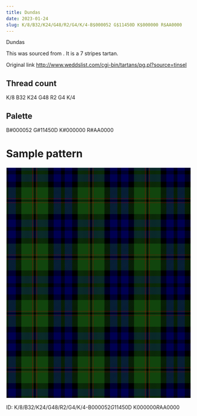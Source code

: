 ```yaml
---
title: Dundas
date: 2023-01-24
slug: K/8/B32/K24/G48/R2/G4/K/4-B$000052 G$11450D K$000000 R$AA0000
---
```

Dundas

This was sourced from <no value>.  It is a 7 stripes tartan.

Original link http://www.weddslist.com/cgi-bin/tartans/pg.pl?source=tinsel

## Thread count
K/8 B32 K24 G48 R2 G4 K/4

## Palette
B#000052 G#11450D K#000000 R#AA0000

# Sample pattern

![Tartan detail](tartan.png "K/8 B32 K24 G48 R2 G4 K/4 tartan")

ID: K/8/B32/K24/G48/R2/G4/K/4-B$000052 G$11450D K$000000 R$AA0000